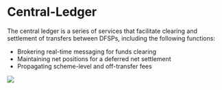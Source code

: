 # Central-Ledger

The central ledger is a series of services that facilitate clearing and settlement of transfers between DFSPs, including the following functions:

* Brokering real-time messaging for funds clearing
* Maintaining net positions for a deferred net settlement
* Propagating scheme-level and off-transfer fees

![](../.gitbook/assets/central_ledger_block_diagram.png)

